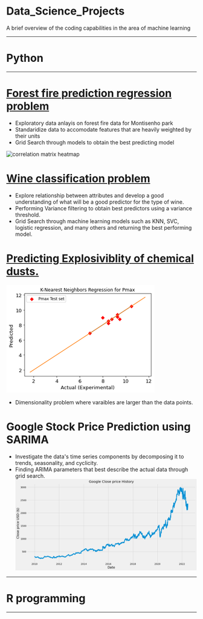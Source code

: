 # Data_Science_Projects
A brief overview of the coding capabilities in the area of machine learning  

---
# Python
--- 

# [Forest fire prediction regression problem](https://github.com/Mbazlami/forest-fire-prediction-)
- Exploratory data anlayis on forest fire data for Montisenho park
- Standaridize data to accomodate features that are heavily weighted by their units
- Grid Search through models to obtain the best predicting model

![correlation matrix heatmap](https://github.com/Mbazlami/forest-fire-prediction-/blob/main/download.png)

# [Wine classification problem](https://github.com/Mbazlami/Wine-Classification)
- Explore relationship between attributes and develop a good understanding of what will be a good predictor for the type of wine.
- Performing Variance filtering to obtain best predictors using a variance threshold.
- Grid Search through machine learning models such as KNN, SVC, logistic regression, and many others and returning the best performing model.

# [Predicting Explosiviblity of chemical dusts.](https://github.com/Mbazlami/Chemical-Dust-Eplosivibilty-)
![Kst pmax](https://github.com/Mbazlami/Chemical-Dust-Eplosivibilty-/blob/main/download.png)
- Dimensionality problem where varaibles are larger than the data points.


# Google Stock Price Prediction using SARIMA
- Investigate the data's time series components by decomposing it to trends, seasonality, and cyclicity.
- Finding ARIMA parameters that best describe the actual data through grid search.
![Gspp](https://github.com/Mbazlami/Google-stock-price-prediction/blob/main/google%20closed%20price.png)
---
# R programming
---

